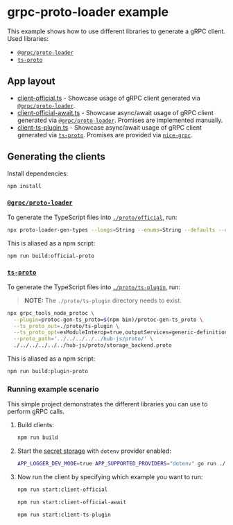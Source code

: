 # grpc-proto-loader example

This example shows how to use different libraries to generate a gRPC client. Used libraries:

- [`@grpc/proto-loader`](https://www.npmjs.com/package/@grpc/proto-loader)
- [`ts-proto`](https://github.com/stephenh/ts-proto)

## App layout

- [client-official.ts](client-official.ts) - Showcase usage of gRPC client generated via [`@grpc/proto-loader`](https://www.npmjs.com/package/@grpc/proto-loader).
- [client-official-await.ts](client-official-await.ts) - Showcase async/await usage of gRPC client generated via [`@grpc/proto-loader`](https://www.npmjs.com/package/@grpc/proto-loader). Promises are implemented manually.
- [client-ts-plugin.ts](client-ts-plugin.ts) - Showcase async/await usage of gRPC client generated via [`ts-proto`](https://github.com/stephenh/ts-proto). Promises are provided via [`nice-grpc`](https://www.npmjs.com/package/nice-grpc).

## Generating the clients

Install dependencies:

```bash
npm install
```

### [`@grpc/proto-loader`](https://www.npmjs.com/package/@grpc/proto-loader)

To generate the TypeScript files into [`./proto/official`](./proto/ts-plugin), run:

```bash
npx proto-loader-gen-types --longs=String --enums=String --defaults --oneofs --outDir=proto/official --grpcLib=@grpc/grpc-js ../../../../../hub-js/proto/storage_backend.proto
```

This is aliased as a npm script:

```bash
npm run build:official-proto
```

### [`ts-proto`](https://github.com/stephenh/ts-proto)

To generate the TypeScript files into [`./proto/ts-plugin`](./proto/ts-plugin), run:

> **NOTE:** The `./proto/ts-plugin` directory needs to exist.

```bash
npx grpc_tools_node_protoc \
  --plugin=protoc-gen-ts_proto=$(npm bin)/protoc-gen-ts_proto \
  --ts_proto_out=./proto/ts-plugin \
  --ts_proto_opt=esModuleInterop=true,outputServices=generic-definitions,useExactTypes=false \
  --proto_path='../../../../../hub-js/proto/' \
  ./../../../../../hub-js/proto/storage_backend.proto
```

This is aliased as a npm script:

```bash
npm run build:plugin-proto
```

### Running example scenario

This simple project demonstrates the different libraries you can use to perform gRPC calls.

1. Build clients:

   ````bash
   npm run build
   ````

2. Start the [secret storage](./../../../../../cmd/secret-storage-backend/README.md) with `dotenv` provider enabled:

   ````bash
   APP_LOGGER_DEV_MODE=true APP_SUPPORTED_PROVIDERS="dotenv" go run ./cmd/secret-storage-backend/main.go
   ````

3. Now run the client by specifying which example you want to run:

   ```bash
   npm run start:client-official
   ```

   ```bash
   npm run start:client-official-await
   ```

   ```bash
   npm run start:client-ts-plugin
   ```
